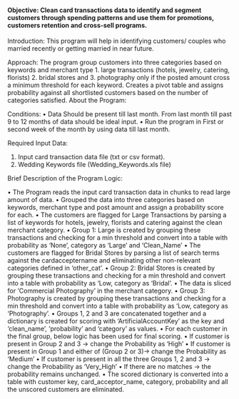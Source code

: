 #### Objective: Clean card transactions data to identify and segment customers through spending patterns and use them for promotions, customers retention and cross-sell programs.  

Introduction: This program will help in identifying customers/ couples who married recently or getting married in near future.

Approach:
	The program group customers into three categories based on keywords and merchant type 1. large transactions (hotels, jewelry, catering, florists) 2. bridal stores and 3. photography only if the posted amount cross a minimum threshold for each keyword. Creates a pivot table and assigns probability against all shortlisted customers based on the number of categories satisfied. 
About the Program:

Conditions:
•	Data Should be present till last month. From last month till past 9 to 12 months of data should be ideal input.
•	Run the program in First or second week of the month by using data till last month.

Required Input Data:
1.	Input card transaction data file (txt or csv format).
2.	Wedding Keywords file (Wedding_Keywords.xls file)

Brief Description of the Program Logic:

•	The Program reads the input card transaction data in chunks to read large amount of data.
•	Grouped the data into three categories based on keywords, merchant type and post amount and assign a probability score for each.
•	The customers are flagged for Large Transactions by parsing a list of keywords for hotels, jewelry, florists and catering against the clean merchant category.
•	Group 1: Large is created by grouping these transactions and checking for a min threshold and convert into a table with probability as ‘None’, category as ‘Large’ and ‘Clean_Name’
•	The customers are flagged for Bridal Stores by parsing a list of search terms against the cardacceptername and eliminating other non-relevant categories defined in ‘other_cat’.
•	Group 2: Bridal Stores is created by grouping these transactions and checking for a min threshold and convert into a table with probability as ‘Low, category as ‘Bridal’.
•	The data is sliced for ‘Commercial Photography’ in the merchant category.
•	Group 3: Photography is created by grouping these transactions and checking for a min threshold and convert into a table with probability as ‘Low, category as ‘Photography’.
•	Groups 1, 2 and 3 are concatenated together and a dictionary is created for scoring with ‘ArtificialAccountKey’ as the key and ‘clean_name’, ‘probability’ and ‘category’ as values.
•	For each customer in the final group, below logic has been used for final scoring.
•	If customer is present in Group 2 and 3 -> change the Probability as ‘High’
•	If customer is present in Group 1 and either of (Group 2 or 3)-> change the Probability as ‘Medium’
•	If customer is present in all the three Groups 1, 2 and 3 -> change the Probability as ‘Very_High’
•	If there are no matches -> the probability remains unchanged.
•	The scored dictionary is converted into a table with customer key, card_acceptor_name, category, probability and all the unscored customers are eliminated.

